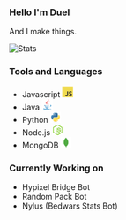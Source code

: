 ### Hello I'm Duel
And I make things.

![Stats](https://github-readme-stats.vercel.app/api?username=dueel&show_icons=true&theme=transparent&hide_border=true&bg_color=00000000&locale=en)

### Tools and Languages
- Javascript <img src="https://raw.githubusercontent.com/devicons/devicon/master/icons/javascript/javascript-original.svg" height="20">
- Java <img src="https://raw.githubusercontent.com/devicons/devicon/master/icons/java/java-original.svg" height="20">
- Python <img src="https://raw.githubusercontent.com/devicons/devicon/master/icons/python/python-original.svg" height="20"/>
- Node.js <img src="https://raw.githubusercontent.com/devicons/devicon/master/icons/nodejs/nodejs-plain.svg" height="20"/>
- MongoDB <img src="https://raw.githubusercontent.com/devicons/devicon/master/icons/mongodb/mongodb-plain.svg" height="20"/>

### Currently Working on
- Hypixel Bridge Bot
- Random Pack Bot
- Nylus (Bedwars Stats Bot)
